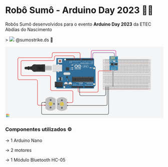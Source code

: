 # Robô Sumô - Arduino Day 2023 🤖🥊
<p>Robôs Sumô desenvolvidos para o evento <b>Arduino Day 2023</b> da ETEC Abdias do Nascimento </p>
> <img src="https://img.shields.io/badge/Instagram-E4405F?style=for-the-badge&logo=instagram&logoColor=white"> @sumostrike.ds 🎥

![](./assets/Sumostrike.png)

### Componentes utilizados ⚙️
→ 1 Arduino Nano

→ 2 motores

→ 1 Módulo Bluetooth HC-05

